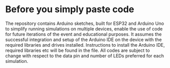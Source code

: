 # Before you simply paste code

The repository contains Arduino sketches, built for ESP32 and Arduino Uno to simplify running simulations on multiple devices, enable the use of code for future iterations of the event and educational purposes. It assumes the successful integration and setup of the Arduino IDE on the device with the required libraries and drives installed. Instructions to install the Arduino IDE, required libraries etc will be found in the file. 
All codes are subject to change with respect to the data pin and number of LEDs preferred for each simulation. 
